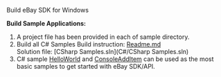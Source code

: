 Build eBay SDK for Windows     

**Build Sample Applications:**

1.  A project file has been provided in each of sample directory.
2.  Build all C# Samples Build instruction: [Readme.md  
](C%23/Readme.md)Solution file: [CSharp Samples.sln](C#/CSharp Samples.sln)
3.  C# sample [HelloWorld](.\C%23\HelloWorld\HelloWorld.csproj) and [ConsoleAddItem](.\C%23\ConsoleAddItem\ConsoleAddItem.csproj) can be used as the most basic samples to get started with eBay SDK/API.